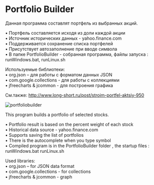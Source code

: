 # Portfolio Builder
Данная программа составлят портфель из выбранных акций.

• Портфель составляется исходя из доли каждой акции  
• Источник исторических данных - yahoo.finance.com  
• Поддерживается сохранение списка портфелей      
• Присутствует автозаполнение при вводе символа   
• В папке PortfolioBuilder - собранная программа, файлы запуска : runWindows.bat, runLinux.sh   
	
Используемые библиотеки:    
• org.json – для работы с форматом данных JSON  
• com.google.collections - для работы с коллекциями  
• jfreeсharts & jcommon - для построения графика  

См.также: http://www.long-short.ru/post/stroim-portfel-aktsiy-950 

![portfoliobuilder](https://cloud.githubusercontent.com/assets/13558216/20456041/2f4a66d0-ae7c-11e6-8bb4-2429b7eb5c6d.png)

This program builds a portfolio of selected stocks.

• Portfolio result is based on the percent weight of each stock   
• Historical data source - yahoo.finance.com   
• Supports saving the list of portfolios   
• There is the autocomplete when you type symbol   
• Compiled program is in the PortfolioBuilder  folder , the startup files : runWindows.bat runLinux.sh   

Used libraries:   
• org.json – for JSON data format   
• com.google.collections - for collections   
• jfreeсharts & jcommon - graph  
